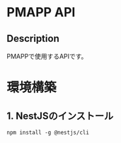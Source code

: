 # PMAPP API
## Description
PMAPPで使用するAPIです。

# 環境構築
## 1. NestJSのインストール
```
npm install -g @nestjs/cli
```
